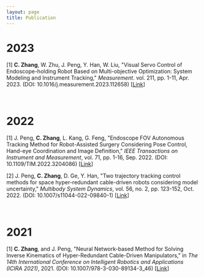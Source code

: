```yaml
---
layout: page
title: Publication
---
```


# 2023
\[1\] **C. Zhang**, W. Zhu, J. Peng, Y. Han, W. Liu, "Visual Servo Control of Endoscope-holding Robot Based on Multi-objective Optimization: System Modeling and Instrument Tracking," *Measurement*. vol. 211, pp. 1-11, Apr. 2023. (DOI: 10.1016/j.measurement.2023.112658) \[[Link](https://www.sciencedirect.com/science/article/pii/S0263224123002221)\]  

<br/>

# 2022
\[1\] J. Peng, **C. Zhang**, L. Kang, G. Feng, "Endoscope FOV Autonomous Tracking Method for Robot-Assisted Surgery Considering Pose Control, Hand-eye Coordination and Image Definition," *IEEE Transactions on Instrument and Measurement*, vol. 71, pp. 1-16, Sep. 2022. (DOI: 10.1109/TIM.2022.3204086) \[[Link](https://ieeexplore.ieee.org/document/9875323/)\]  

\[2\] J. Peng, **C. Zhang**, D. Ge, Y. Han, "Two trajectory tracking control methods for space hyper-redundant cable-driven robots considering model uncertainty," *Multibody System Dynamics*, vol. 56, no. 2, pp. 123-152, Oct. 2022. (DOI: 10.1007/s11044-022-09840-1) \[[Link](https://link.springer.com/article/10.1007/s11044-022-09840-1)\]  

<br/>

# 2021
\[1\] **C. Zhang**, and J. Peng, "Neural Network-based Method for Solving Inverse Kinematics of Hyper-Redundant Cable-Driven Manipulators," in *The 14th International Conference on Intelligent Robotics and Applications (ICIRA 2021)*, 2021. (DOI: 10.1007/978-3-030-89134-3_46) \[[Link](https://link.springer.com/chapter/10.1007/978-3-030-89134-3_46)\]
